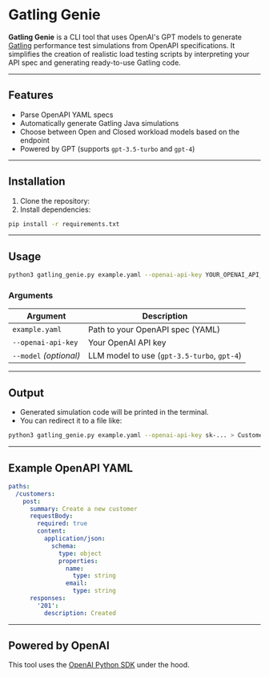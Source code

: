 #  Gatling Genie

**Gatling Genie** is a CLI tool that uses OpenAI's GPT models to generate [Gatling](https://gatling.io/)  performance test simulations from OpenAPI specifications. It simplifies the creation of realistic load testing scripts by interpreting your API spec and generating ready-to-use Gatling code.

---

## Features

- Parse OpenAPI YAML specs
- Automatically generate Gatling Java simulations
- Choose between Open and Closed workload models based on the endpoint
- Powered by GPT (supports `gpt-3.5-turbo` and `gpt-4`)

---

## Installation

1. Clone the repository:
2. Install dependencies:

```bash
pip install -r requirements.txt
```

---

## Usage

```bash
python3 gatling_genie.py example.yaml --openai-api-key YOUR_OPENAI_API_KEY --model gpt-3.5-turbo
```

### Arguments

| Argument               | Description                          |
|------------------------|--------------------------------------|
| `example.yaml`         | Path to your OpenAPI spec (YAML)     |
| `--openai-api-key`     | Your OpenAI API key                  |
| `--model` _(optional)_ | LLM model to use (`gpt-3.5-turbo`, `gpt-4`) |

---

##  Output

- Generated simulation code will be printed in the terminal.
- You can redirect it to a file like:

```bash
python3 gatling_genie.py example.yaml --openai-api-key sk-... > CustomerApiSimulation.java
```

---

## Example OpenAPI YAML

```yaml
paths:
  /customers:
    post:
      summary: Create a new customer
      requestBody:
        required: true
        content:
          application/json:
            schema:
              type: object
              properties:
                name:
                  type: string
                email:
                  type: string
      responses:
        '201':
          description: Created
```

---

## Powered by OpenAI

This tool uses the [OpenAI Python SDK](https://github.com/openai/openai-python) under the hood.
